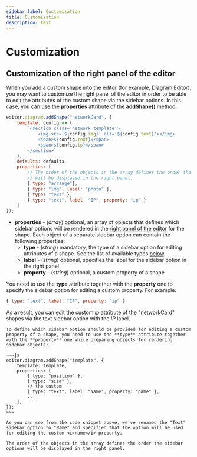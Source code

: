 ```yaml
---
sidebar_label: Customization
title: Customization
description: text
---
```


# Customization

## Customization of the right panel of the editor

When you add a custom shape into the editor (for example, [Diagram Editor](diagram_guides/editor_mode.md)), you may want to customize the right panel of the editor in order to be able to edit the attributes of the custom shape via the sidebar options. 
In this case, you can use the **properties** attribute of the **addShape()** method:

~~~js
editor.diagram.addShape("networkCard", {
    template: config => (
        `<section class='network_template'>
            <img src='${config.img}' alt='${config.text}'></img>
            <span>${config.text}</span>
            <span>${config.ip}</span>
        </section>`
    ),
    defaults: defaults,
    properties: [ 
		// The order of the objects in the array defines the order the sidebar options 
		// will be displayed in the right panel.
        { type: "arrange"},
        { type: "img", label: "photo" },
        { type: "text" },
        { type: "text", label: "IP", property: "ip" }
    ]
});
~~~

- **properties** - (*array*) optional, an array of objects that defines which sidebar options will be rendered in the [right panel of the editor](diagram_guides/editor_mode.md#rightpanelcustomization) for the shape. Each object of a separate sidebar option can contain the following properties:
    - **type** - (*string*) mandatory, the type of a sidebar option for editing attributes of a shape. See the list of available types [below](api/diagram_addshape.md#typesofsidebaroptions).
    - **label** - (*string*) optional, specifies the label for the sidebar option in the right panel
    - **property** - (*string*) optional, a custom property of a shape

You need to use the <b>type</b> attribute together with the <b>property</b> one to specify the sidebar option for editing a custom property. For example:

~~~js
{ type: "text", label: "IP", property: "ip" }
~~~

As a result, you can edit the custom <i>ip</i> attribute of the "networkCard" shapes via the text sidebar option with the *IP* label.

```todo
To define which sidebar option should be provided for editing a custom property of a shape, you need to use the **type** attribute together with the **property** one while preparing objects for rendering sidebar objects:

~~~js
editor.diagram.addShape("template", {
    template: template,
    properties: [
        { type: "position" },
        { type: "size" },
        // the custom 
        { type: "text", label: "Name", property: "name" },
        ...
    ],
});
~~~

As you can see from the code snippet above, we've renamed the "Text" sidebar option to "Name" and specified that the option will be used for editing the custom <i>name</i> property.

The order of the objects in the array defines the order the sidebar options will be displayed in the right panel.
```